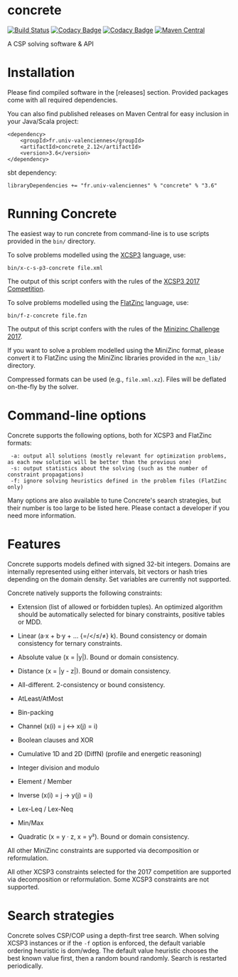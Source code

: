 concrete
========

[![Build Status](https://travis-ci.org/concrete-cp/concrete.svg?branch=master)](https://travis-ci.org/concrete-cp/concrete)
[![Codacy Badge](https://api.codacy.com/project/badge/Grade/a5775c2b60e44d55865574114561d991)](https://www.codacy.com/app/scand1sk/concrete?utm_source=github.com&utm_medium=referral&utm_content=concrete-cp/concrete&utm_campaign=badger)
[![Codacy Badge](https://api.codacy.com/project/badge/Coverage/a1a0df7c57e24040a76ed7d5a7e609be)](https://www.codacy.com/app/scand1sk/concrete?utm_source=github.com&utm_medium=referral&utm_content=concrete-cp/concrete&utm_campaign=Badge_Coverage)
[![Maven Central](https://maven-badges.herokuapp.com/maven-central/fr.univ-valenciennes/concrete_2.12/badge.svg)](https://maven-badges.herokuapp.com/maven-central/fr.univ-valenciennes/concrete_2.12)

A CSP solving software & API

# Installation

Please find compiled software in the [releases] section. Provided packages come with all required dependencies.

You can also find published releases on Maven Central for easy inclusion in your Java/Scala project:

    <dependency>
        <groupId>fr.univ-valenciennes</groupId>
        <artifactId>concrete_2.12</artifactId>
        <version>3.6</version>
    </dependency>

sbt dependency:

    libraryDependencies += "fr.univ-valenciennes" % "concrete" % "3.6"
    
# Running Concrete

The easiest way to run concrete from command-line is to use scripts provided in the `bin/` directory.

To solve problems modelled using the [XCSP3](http://www.xcsp.org) language, use:

    bin/x-c-s-p3-concrete file.xml

The output of this script confers with the rules of the [XCSP3 2017 Competition](http://www.xcsp.org/competition).
    
To solve problems modelled using the [FlatZinc](http://www.minizinc.org) language, use:

    bin/f-z-concrete file.fzn
    
The output of this script confers with the rules of the [Minizinc Challenge 2017](http://www.minizinc.org/challenge.html).

If you want to solve a problem modelled using the MiniZinc format, 
please convert it to FlatZinc using the MiniZinc libraries provided
in the `mzn_lib/` directory.
    
Compressed formats can be used (e.g., `file.xml.xz`). Files will be deflated on-the-fly by the solver.

# Command-line options

Concrete supports the following options, both for XCSP3 and FlatZinc formats:

````
 -a: output all solutions (mostly relevant for optimization problems, as each new solution will be better than the previous one)
 -s: output statistics about the solving (such as the number of constraint propagations)
 -f: ignore solving heuristics defined in the problem files (FlatZinc only)
````

Many options are also available to tune Concrete's search strategies, but their number is too large to be listed here.
Please contact a developer if you need more information.

# Features

Concrete supports models defined with signed 32-bit integers. Domains
are internally represented using either intervals, bit vectors or hash tries depending on the 
domain density. Set variables are currently not supported.

Concrete natively supports the following constraints:

- Extension (list of allowed or forbidden tuples). 
  An optimized algorithm should be automatically selected for binary constraints, positive tables or MDD.
  
- Linear (a·x + b·y + … {=/</≤/≠} k). Bound consistency or domain consistency for ternary constraints.

- Absolute value (x = |y|). Bound or domain consistency.

- Distance (x = |y - z|). Bound or domain consistency.

- All-different. 2-consistency or bound consistency.

- AtLeast/AtMost

- Bin-packing 

- Channel (x(i) = j ↔ x(j) = i)

- Boolean clauses and XOR

- Cumulative 1D and 2D (DiffN) (profile and energetic reasoning)

- Integer division and modulo

- Element / Member

- Inverse (x(i) = j → y(j) = i) 

- Lex-Leq / Lex-Neq

- Min/Max

- Quadratic (x = y · z, x = y²). Bound or domain consistency.


All other MiniZinc constraints are supported via decomposition or reformulation.

All other XCSP3 constraints selected for the 2017 competition are supported via decomposition or reformulation.
Some XCSP3 constraints are not supported.

# Search strategies

Concrete solves CSP/COP using a depth-first tree search. When solving XCSP3 instances or if the `-f` option is
 enforced, the default variable ordering heuristic is dom/wdeg. 
The default value heuristic chooses the best known value first, then a random bound randomly. 
Search is restarted periodically.